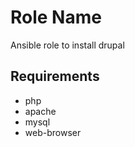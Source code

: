 Role Name
=========

Ansible role to install drupal

Requirements
------------

- php
- apache
- mysql
- web-browser

